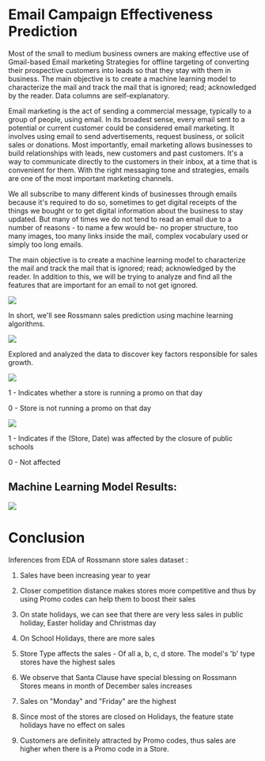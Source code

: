 # Email Campaign Effectiveness Prediction

Most of the small to medium business owners are making effective use of Gmail-based Email marketing Strategies for offline targeting of converting their prospective customers into leads so that they stay with them in business. The main objective is to create a machine learning model to characterize the mail and track the mail that is ignored; read; acknowledged by the reader. Data columns are self-explanatory.

Email marketing is the act of sending a commercial message, typically to a group of people,
using email. In its broadest sense, every email sent to a potential or current customer
could be considered email marketing. It involves using email to send advertisements,
request business, or solicit sales or donations. Most importantly, email marketing allows businesses to build relationships with leads, new
customers and past customers. It's a way to communicate directly to the customers in their
inbox, at a time that is convenient for them. With the right messaging tone and strategies,
emails are one of the most important marketing channels.

We all subscribe to many different kinds of businesses through emails because it's required
to do so, sometimes to get digital receipts of the things we bought or to get digital
information about the business to stay updated. But many of times we do not tend to read
an email due to a number of reasons - to name a few would be- no proper structure, too
many images, too many links inside the mail, complex vocabulary used or simply too long
emails.

The main objective is to create a machine learning model to characterize the mail and track the mail that is ignored; read; acknowledged by the reader. In addition to this, we will be trying to analyze and find all the features that are important
for an email to not get ignored.

<img src="images/rossman store.jpg">

In short, we'll see Rossmann sales prediction using machine learning algorithms.

<img src="images/Sales graph.png">

Explored and analyzed the data to discover key factors responsible for sales growth.

<img src="images/promo.png">

1 - Indicates whether a store is running a promo on that day

0 - Store is not running a promo on that day

<img src="images/school holiday.png">

1 - Indicates if the (Store, Date) was affected by the closure of public schools

0 - Not affected

## Machine Learning Model Results:

<img src="images/ml model.png">

# Conclusion

Inferences from EDA of Rossmann store sales dataset :

1) Sales have been increasing year to year

2) Closer competition distance makes stores more competitive and thus by using
Promo codes can help them to boost their sales

3) On state holidays, we can see that there are very less sales in public holiday,
Easter holiday and Christmas day

4) On School Holidays, there are more sales

5) Store Type affects the sales - Of all a, b, c, d store. The model's 'b' type stores
have the highest sales

6) We observe that Santa Clause have special blessing on Rossmann Stores means
in month of December sales increases

7) Sales on "Monday" and "Friday" are the highest

8) Since most of the stores are closed on Holidays, the feature state holidays have
no effect on sales

9) Customers are definitely attracted by Promo codes, thus sales are higher when
there is a Promo code in a Store.
